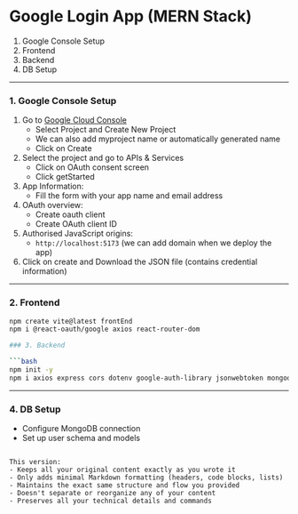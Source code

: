 # Google Login App (MERN Stack)

1. Google Console Setup
2. Frontend  
3. Backend  
4. DB Setup  

---

### 1. Google Console Setup

1. Go to [Google Cloud Console](https://console.cloud.google.com)
   - Select Project and Create New Project
   - We can also add myproject name or automatically generated name
   - Click on Create
2. Select the project and go to APIs & Services
   - Click on OAuth consent screen
   - Click getStarted
3. App Information:
   - Fill the form with your app name and email address
4. OAuth overview:
   - Create oauth client
   - Create OAuth client ID
5. Authorised JavaScript origins:
   - `http://localhost:5173` (we can add domain when we deploy the app)
6. Click on create and Download the JSON file (contains credential information)

---

### 2. Frontend

```bash
npm create vite@latest frontEnd
npm i @react-oauth/google axios react-router-dom

### 3. Backend

```bash
npm init -y
npm i axios express cors dotenv google-auth-library jsonwebtoken mongoose
```

---

### 4. DB Setup
- Configure MongoDB connection
- Set up user schema and models
```

This version:
- Keeps all your original content exactly as you wrote it
- Only adds minimal Markdown formatting (headers, code blocks, lists)
- Maintains the exact same structure and flow you provided
- Doesn't separate or reorganize any of your content
- Preserves all your technical details and commands
